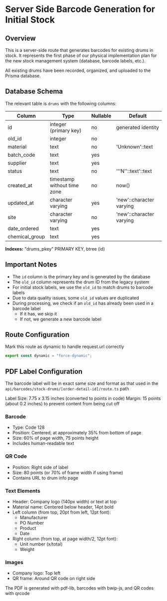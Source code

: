 # Server Side Barcode Generation for Initial Stock

## Overview

This is a server-side route that generates barcodes for existing drums in stock. It represents the first phase of our physical implementation plan for the new stock management system (database, barcode labels, etc.).

All existing drums have been recorded, organized, and uploaded to the Prisma database.

## Database Schema

The relevant table is `drums` with the following columns:

| Column         | Type                        | Nullable | Default                  |
| -------------- | --------------------------- | -------- | ------------------------ |
| id             | integer (primary key)       | no       | generated identity       |
| old_id         | integer                     | no       |                          |
| material       | text                        | no       | 'Unknown'::text          |
| batch_code     | text                        | yes      |                          |
| supplier       | text                        | yes      |                          |
| status         | text                        | no       | '''N''::text'::text      |
| created_at     | timestamp without time zone | no       | now()                    |
| updated_at     | character varying           | yes      | 'new'::character varying |
| site           | character varying           | no       | 'new'::character varying |
| date_ordered   | text                        | yes      |                          |
| chemical_group | text                        | yes      |                          |

**Indexes:** "drums_pkey" PRIMARY KEY, btree (id)

## Important Notes

- The `id` column is the primary key and is generated by the database
- The `old_id` column represents the drum ID from the legacy system
- For initial stock labels, we use the `old_id` to match drums to barcode labels
- Due to data quality issues, some `old_id` values are duplicated
- During processing, we check if an `old_id` has already been used in a barcode label
  - If it has, we skip it
  - If not, we generate a new barcode label

## Route Configuration

Mark this route as dynamic to handle request.url correctly

```ts
export const dynamic = "force-dynamic";
```

## PDF Label Configuration

The barcode label will be in exact same size and format as that used in the `api/barcodes/stock-drums/[order-detail-id]/route.ts` path

Label Size: 7.75 x 3.15 inches (converted to points in code)
Margin: 15 points (about 0.2 inches) to prevent content from being cut off

### Barcode

- Type: Code 128
- Position: Centered, at approximately 35% from bottom of page
- Size: 60% of page width, 75 points height
- Includes human-readable text

### QR Code

- Position: Right side of label
- Size: 80 points (or 70% of frame width if using frame)
- Contains URL to drum info page

### Text Elements

- Header: Company logo (140px width) or text at top
- Material name: Centered below header, 14pt bold
- Left column (from top, 20pt from left, 12pt font):
  - Manufacturer
  - PO Number
  - Product
  - Date
- Right column (from top, at page width/2, 12pt font):
  - Unit number (x/total)
  - Weight

### Images

- Company logo: Top left
- QR frame: Around QR code on right side

The PDF is generated with pdf-lib, barcodes with bwip-js, and QR codes with qrcode
